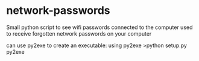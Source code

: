 # network-passwords
Small python script to see wifi passwords connected to the computer
used to receive forgotten network passwords on your computer

can use py2exe to create an executable: 
using py2exe
    >python setup.py py2exe
    
